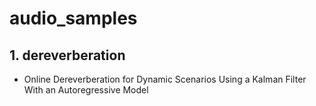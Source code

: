 # audio_samples

## 1. dereverberation

- Online Dereverberation for Dynamic Scenarios Using a Kalman Filter With an Autoregressive Model
